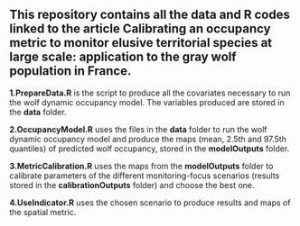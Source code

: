 
## This repository contains all the data and R codes linked to the article **Calibrating an occupancy metric to monitor elusive territorial species at large scale: application to the gray wolf population in France**.

**1.PrepareData.R** is the script to produce all the covariates necessary to run the wolf dynamic occupancy model. The variables produced are stored in the **data** folder.

**2.OccupancyModel.R** uses the files in the **data** folder to run the wolf dynamic occupancy model and produce the maps (mean, 2.5th and 97.5th quantiles) of predicted wolf occupancy, stored in the **modelOutputs** folder.

**3.MetricCalibration.R** uses the maps from the **modelOutputs** folder to calibrate parameters of the different monitoring-focus scenarios (results stored in the **calibrationOutputs** folder) and choose the best one.

**4.UseIndicator.R** uses the chosen scenario to produce results and maps of the spatial metric.

 